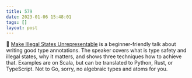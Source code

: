 ```yaml
---
title: 579
date: 2023-01-06 15:48:01
tags: []
layout: post
---
```


🎥 [Make Illegal States Unrepresentable](https://youtu.be/PSh7JUfDstE) is a beginner-friendly talk about writing good type annotations. The speaker covers what is type safety and illegal states, why it matters, and shows three techniques how to achieve that. Examples are on Scala, but can be translated to Python, Rust, or TypeScript. Not to Go, sorry, no algebraic types and atoms for you.
